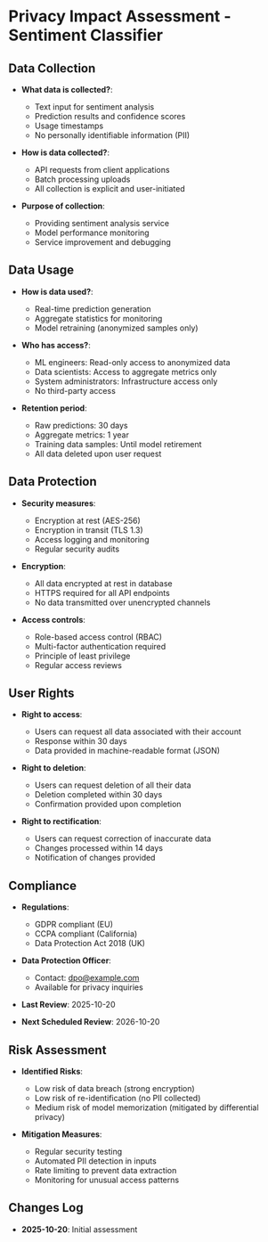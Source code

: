 # Privacy Impact Assessment - Sentiment Classifier

## Data Collection

- **What data is collected?**:
  - Text input for sentiment analysis
  - Prediction results and confidence scores
  - Usage timestamps
  - No personally identifiable information (PII)

- **How is data collected?**:
  - API requests from client applications
  - Batch processing uploads
  - All collection is explicit and user-initiated

- **Purpose of collection**:
  - Providing sentiment analysis service
  - Model performance monitoring
  - Service improvement and debugging

## Data Usage

- **How is data used?**:
  - Real-time prediction generation
  - Aggregate statistics for monitoring
  - Model retraining (anonymized samples only)

- **Who has access?**:
  - ML engineers: Read-only access to anonymized data
  - Data scientists: Access to aggregate metrics only
  - System administrators: Infrastructure access only
  - No third-party access

- **Retention period**:
  - Raw predictions: 30 days
  - Aggregate metrics: 1 year
  - Training data samples: Until model retirement
  - All data deleted upon user request

## Data Protection

- **Security measures**:
  - Encryption at rest (AES-256)
  - Encryption in transit (TLS 1.3)
  - Access logging and monitoring
  - Regular security audits

- **Encryption**:
  - All data encrypted at rest in database
  - HTTPS required for all API endpoints
  - No data transmitted over unencrypted channels

- **Access controls**:
  - Role-based access control (RBAC)
  - Multi-factor authentication required
  - Principle of least privilege
  - Regular access reviews

## User Rights

- **Right to access**:
  - Users can request all data associated with their account
  - Response within 30 days
  - Data provided in machine-readable format (JSON)

- **Right to deletion**:
  - Users can request deletion of all their data
  - Deletion completed within 30 days
  - Confirmation provided upon completion

- **Right to rectification**:
  - Users can request correction of inaccurate data
  - Changes processed within 14 days
  - Notification of changes provided

## Compliance

- **Regulations**:
  - GDPR compliant (EU)
  - CCPA compliant (California)
  - Data Protection Act 2018 (UK)

- **Data Protection Officer**:
  - Contact: dpo@example.com
  - Available for privacy inquiries

- **Last Review**: 2025-10-20

- **Next Scheduled Review**: 2026-10-20

## Risk Assessment

- **Identified Risks**:
  - Low risk of data breach (strong encryption)
  - Low risk of re-identification (no PII collected)
  - Medium risk of model memorization (mitigated by differential privacy)

- **Mitigation Measures**:
  - Regular security testing
  - Automated PII detection in inputs
  - Rate limiting to prevent data extraction
  - Monitoring for unusual access patterns

## Changes Log

- **2025-10-20**: Initial assessment
